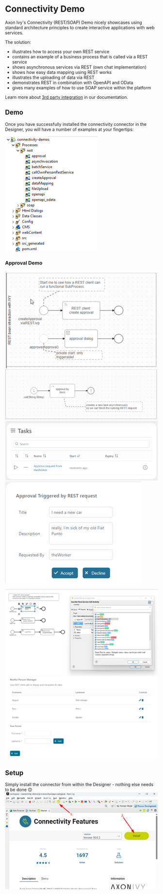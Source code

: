 # Connectivity Demo
Axon Ivy's Connectivity (REST/SOAP) Demo nicely showcases using standard architecture principles to create interactive
applications with web services.

The solution:
 
- illustrates how to access your own REST service
- contains an example of a business process that is called via a REST service
- shows asynchronous services via REST (own chat implementation)
- shows how easy data mapping using REST works
- illustrates the uploading of data via REST
- demonstrates REST in combination with OpenAPI and OData
- gives many examples of how to use SOAP service within the platform

Learn more about [3rd party integration](https://developer.axonivy.com/doc/9/concepts/3rd-party-integration/index.html) in our documentation.


## Demo

Once you have successfully installed the connectivity connector in the Designer, you will have a number of examples at your fingertips:

![Approva-Demol](connectivity-overview.png)

### Approval Demo
![Approva-Demol](connectivity-approval1.png)
![Approva-Demol](connectivity-approval2.png)
![Approva-Demol](connectivity-approval3.png)
![Approva-Demol](connectivity-approval4.png)



![OpenAPI](screen1.png "OpenAPI")
![Restful Person Manager](screen2.png "Restful Person Manager")

## Setup

Simply install the connector from within the Designer - nothing else needs to be done :blush:
![Installation](connectivity-installation.png)
